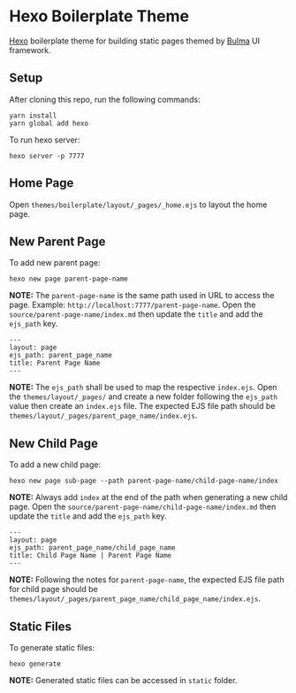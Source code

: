 # Hexo Boilerplate Theme

[Hexo](https://hexo.io) boilerplate theme
for building static pages themed by
[Bulma](https://bulma.io) UI framework.

## Setup

After cloning this repo, run the following commands:

```
yarn install
yarn global add hexo
```

To run hexo server:

```
hexo server -p 7777
```

## Home Page

Open `themes/boilerplate/layout/_pages/_home.ejs` to layout the home page.

## New Parent Page

To add new parent page:

```
hexo new page parent-page-name
```

**NOTE:** The `parent-page-name` is the same path used in URL to access the page.
Example: `http://localhost:7777/parent-page-name`.
Open the `source/parent-page-name/index.md` then update the `title`
and add the `ejs_path` key.

```
---
layout: page
ejs_path: parent_page_name
title: Parent Page Name
---
```

**NOTE:** The `ejs_path` shall be used to map the respective `index.ejs`. Open the
`themes/layout/_pages/` and create a new folder following the `ejs_path` value
then create an `index.ejs` file. The expected EJS file path should be
`themes/layout/_pages/parent_page_name/index.ejs`.

## New Child Page

To add a new child page:

```
hexo new page sub-page --path parent-page-name/child-page-name/index
```

**NOTE:** Always add `index` at the end of the path when generating a new child page.
Open the `source/parent-page-name/child-page-name/index.md` then update the `title`
and add the `ejs_path` key.

```
---
layout: page
ejs_path: parent_page_name/child_page_name
title: Child Page Name | Parent Page Name
---
```

**NOTE:** Following the notes for `parent-page-name`, the expected EJS file path for child
page should be `themes/layout/_pages/parent_page_name/child_page_name/index.ejs`.

## Static Files

To generate static files:

```
hexo generate
```

**NOTE:** Generated static files can be accessed in `static` folder.

